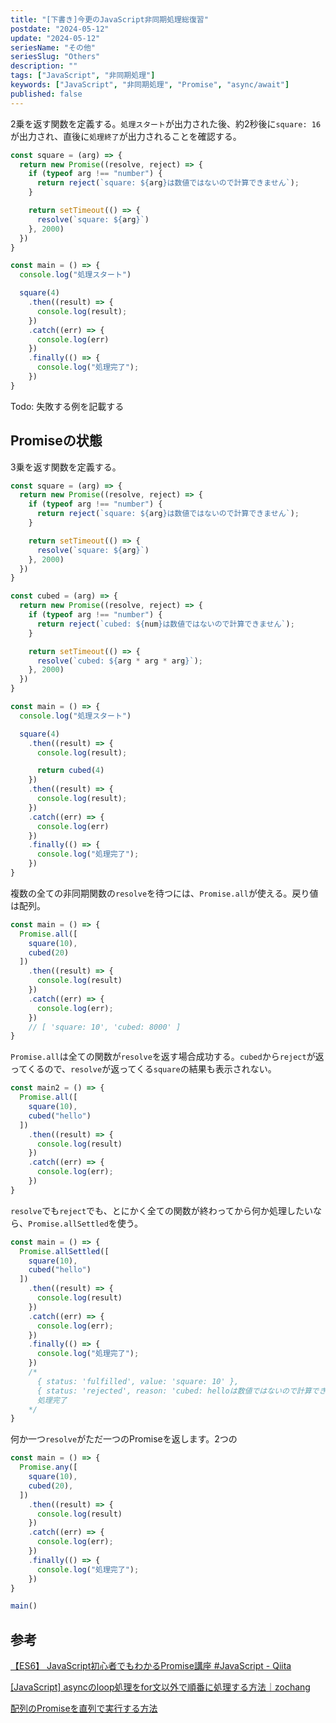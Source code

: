 ```yaml
---
title: "[下書き]今更のJavaScript非同期処理総復習"
postdate: "2024-05-12"
update: "2024-05-12"
seriesName: "その他"
seriesSlug: "Others"
description: ""
tags: ["JavaScript", "非同期処理"]
keywords: ["JavaScript", "非同期処理", "Promise", "async/await"]
published: false
---
```


2乗を返す関数を定義する。`処理スタート`が出力された後、約2秒後に`square: 16`が出力され、直後に`処理終了`が出力されることを確認する。

```js
const square = (arg) => {
  return new Promise((resolve, reject) => {
    if (typeof arg !== "number") {
      return reject(`square: ${arg}は数値ではないので計算できません`);
    }

    return setTimeout(() => {
      resolve(`square: ${arg}`)
    }, 2000)
  })
}

const main = () => {
  console.log("処理スタート")

  square(4)
    .then((result) => {
      console.log(result);
    })
    .catch((err) => {
      console.log(err)
    })
    .finally(() => {
      console.log("処理完了");
    })
}
```

Todo: 失敗する例を記載する

## Promiseの状態

3乗を返す関数を定義する。

```js
const square = (arg) => {
  return new Promise((resolve, reject) => {
    if (typeof arg !== "number") {
      return reject(`square: ${arg}は数値ではないので計算できません`);
    }

    return setTimeout(() => {
      resolve(`square: ${arg}`)
    }, 2000)
  })
}

const cubed = (arg) => {
  return new Promise((resolve, reject) => {
    if (typeof arg !== "number") {
      return reject(`cubed: ${num}は数値ではないので計算できません`);
    }

    return setTimeout(() => {
      resolve(`cubed: ${arg * arg * arg}`);
    }, 2000)
  })
}

const main = () => {
  console.log("処理スタート")

  square(4)
    .then((result) => {
      console.log(result);

      return cubed(4)
    })
    .then((result) => {
      console.log(result);
    })
    .catch((err) => {
      console.log(err)
    })
    .finally(() => {
      console.log("処理完了");
    })
}
```

複数の全ての非同期関数の`resolve`を待つには、`Promise.all`が使える。戻り値は配列。

```js
const main = () => {
  Promise.all([
    square(10),
    cubed(20)
  ])
    .then((result) => {
      console.log(result)
    })
    .catch((err) => {
      console.log(err);
    })
    // [ 'square: 10', 'cubed: 8000' ]
}
```

`Promise.all`は全ての関数が`resolve`を返す場合成功する。`cubed`から`reject`が返ってくるので、`resolve`が返ってくる`square`の結果も表示されない。

```js
const main2 = () => {
  Promise.all([
    square(10),
    cubed("hello")
  ])
    .then((result) => {
      console.log(result)
    })
    .catch((err) => {
      console.log(err);
    })
}
```

`resolve`でも`reject`でも、とにかく全ての関数が終わってから何か処理したいなら、`Promise.allSettled`を使う。

```js
const main = () => {
  Promise.allSettled([
    square(10),
    cubed("hello")
  ])
    .then((result) => {
      console.log(result)
    })
    .catch((err) => {
      console.log(err);
    })
    .finally(() => {
      console.log("処理完了");
    })
    /*
      { status: 'fulfilled', value: 'square: 10' },
      { status: 'rejected', reason: 'cubed: helloは数値ではないので計算できません' }
      処理完了
    */
}
```

何か一つ`resolve`がただ一つのPromiseを返します。2つの

```js
const main = () => {
  Promise.any([
    square(10),
    cubed(20),
  ])
    .then((result) => {
      console.log(result)
    })
    .catch((err) => {
      console.log(err);
    })
    .finally(() => {
      console.log("処理完了");
    })
}

main()
```


## 参考

[【ES6】 JavaScript初心者でもわかるPromise講座 #JavaScript - Qiita](https://qiita.com/cheez921/items/41b744e4e002b966391a)

[[JavaScript] asyncのloop処理をfor文以外で順番に処理する方法｜zochang](https://note.zochang.com/n/n3bf239a9fb15)

[配列のPromiseを直列で実行する方法](https://zenn.dev/wintyo/articles/2973f15a265581)
